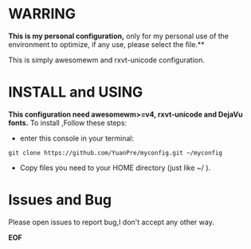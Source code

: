 # WARRING
**This is my personal configuration,**
only for my personal use of the environment to optimize, if any use, please select the file.**

This is simply awesomewm and rxvt-unicode configuration.

# INSTALL and USING
**This configuration need awesomewm>=v4, rxvt-unicode  and DejaVu fonts.**
To install ,Follow these steps:
* enter this console in your terminal:
```
git clone https://github.com/YuanPre/myconfig.git ~/myconfig
```
* Copy files you need to your HOME directory (just like ~/ ).

# Issues and Bug
Please open issues to report bug,I don't accept any other way.

**EOF**
